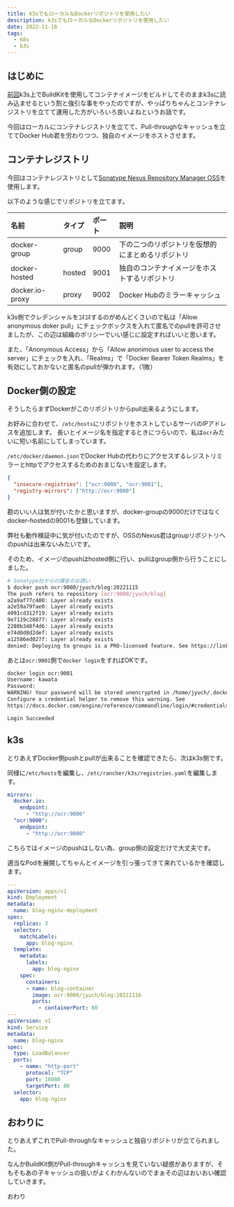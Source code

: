 ```yaml
---
title: k3sでもローカルなDockerリポジトリを使用したい
description: k3sでもローカルなDockerリポジトリを使用したい
date: 2022-11-16
tags: 
  - k8s
  - k3s
---
```


## はじめに

[前回](/posts/2022/build-container-image-in-k3s-using-buildkit/)k3s上でBuildKitを使用してコンテナイメージをビルドしてそのままk3sに読み込ませるという割と強引な事をやったのですが、やっぱりちゃんとコンテナレジストリを立てて運用した方がいろいろ良いよねというお話です。

今回はローカルにコンテナレジストリを立てて、Pull-throughなキャッシュを立ててDocker Hub君を労わりつつ、独自のイメージをホストさせます。

## コンテナレジストリ

今回はコンテナレジストリとして[Sonatype Nexus Repository Manager OSS](https://www.sonatype.com/products/repository-oss-download)を使用します。

以下のような感じでリポジトリを立てます。

| 名前              | タイプ    | ポート  | 説明                       |
| :-------------- | :----- | :--- | :----------------------- |
| docker-group    | group  | 9000 | 下の二つのリポジトリを仮想的にまとめるリポジトリ |
| docker-hosted   | hosted | 9001 | 独自のコンテナイメージをホストするリポジトリ   |
| docker.io-proxy | proxy  | 9002 | Docker Hubのミラーキャッシュ      |

k3s側でクレデンシャルをｺﾈｺﾈするのがめんどくさいので私は「Allow anonymous doker
pull」にチェックボックスを入れて匿名でのpullを許可させましたが、この辺は組織のポリシーでいい感じに設定すればいいと思います。

また、「Anonymous Access」から「Allow anonimous user to access the
server」にチェックを入れ、「Realms」で「Docker Bearer Token
Realms」を有効にしておかないと匿名のpullが弾かれます。（1敗）

## Docker側の設定

そうしたらまずDockerがこのリポジトリからpull出来るようにします。

お好みに合わせて、`/etc/hosts`にリポジトリをホストしているサーバのIPアドレスを追加します。
長いとイメージ名を指定するときにつらいので、私は`ocr`みたいに短い名前にしてしまっています。

`/etc/docker/daemon.json`でDocker
Hubの代わりにアクセスするレジストリミラーとhttpでアクセスするためのおまじないを設定します。

```json
{
  "insecure-registries": ["ocr:9000", "ocr:9001"],
  "registry-mirrors": ["http://ocr:9000"]
}
```

勘のいい人は気が付いたかと思いますが、docker-groupの9000だけではなくdocker-hostedの9001も登録しています。

弊社も動作検証中に気が付いたのですが、OSSのNexus君はgroupリポジトリへのpushは出来ないみたいです。

そのため、イメージのpushはhosted側に行い、pullはgroup側から行うことにしました。

```sh
# Sonatype社からの課金のお誘い
$ docker push ocr:9000/jyuch/blog:20221115   
The push refers to repository [ocr:9000/jyuch/blog]
a2a9af77c400: Layer already exists 
a2e59a79fae0: Layer already exists 
4091cd312f19: Layer already exists 
9e7119c28877: Layer already exists 
2280b348f4d6: Layer already exists 
e74d0d8d2def: Layer already exists 
a12586ed027f: Layer already exists 
denied: Deploying to groups is a PRO-licensed feature. See https://links.sonatype.com/product-nexus-repository
```

あとは`ocr:9001`側で`docker login`をすればOKです。

```sh
docker login ocr:9001
Username: kawata
Password: 
WARNING! Your password will be stored unencrypted in /home/jyuch/.docker/config.json.
Configure a credential helper to remove this warning. See
https://docs.docker.com/engine/reference/commandline/login/#credentials-store

Login Succeeded
```

## k3s

とりあえずDocker側pushとpullが出来ることを確認できたら、次はk3s側です。

同様に`/etc/hosts`を編集し、`/etc/rancher/k3s/registries.yaml`を編集します。

```yaml
mirrors:
  docker.io:
    endpoint:
      - "http://ocr:9000"
  "ocr:9000":
    endpoint:
      - "http://ocr:9000"
```

こちらではイメージのpushはしない為、group側の設定だけで大丈夫です。

適当なPodを展開してちゃんとイメージを引っ張ってきて来れているかを確認します。

```yaml
---
apiVersion: apps/v1
kind: Deployment
metadata:
  name: blog-nginx-deployment
spec:
  replicas: 3
  selector:
    matchLabels:
      app: blog-nginx
  template:
    metadata:
      labels:
        app: blog-nginx
    spec:
      containers:
      - name: blog-container
        image: ocr:9000/jyuch/blog:20221116
        ports:
          - containerPort: 80
---
apiVersion: v1
kind: Service
metadata:
  name: blog-nginx
spec:
  type: LoadBalancer
  ports:
    - name: "http-port"
      protocol: "TCP"
      port: 18080
      targetPort: 80
  selector:
    app: blog-nginx
```

## おわりに

とりあえずこれでPull-throughなキャッシュと独自リポジトリが立てられました。

なんかBuildKit側がPull-throughキャッシュを見ていない疑惑がありますが、そもそもあの子キャッシュの扱いがよくわかんないのでまぁその辺はおいおい確認していきます。

おわり
